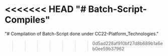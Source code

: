 <<<<<<< HEAD
"# Batch-Script-Compiles" 
=======
"# Compilation of Batch-Script done under CC22-Platform_Technologies." 
>>>>>>> 0d5ad228af910bf27d8b689b1a6eb0ee59b37962
